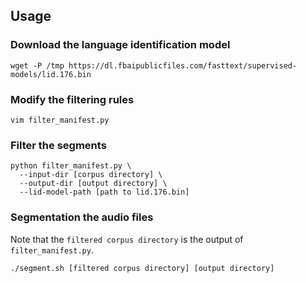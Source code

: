 ## Usage
### Download the language identification model
```shell
wget -P /tmp https://dl.fbaipublicfiles.com/fasttext/supervised-models/lid.176.bin
```

### Modify the filtering rules
```shell
vim filter_manifest.py
```

### Filter the segments
```shell
python filter_manifest.py \
  --input-dir [corpus directory] \
  --output-dir [output directory] \
  --lid-model-path [path to lid.176.bin]
```

### Segmentation the audio files
Note that the `filtered corpus directory` is the output of `filter_manifest.py`.
```shell
./segment.sh [filtered corpus directory] [output directory]
```
